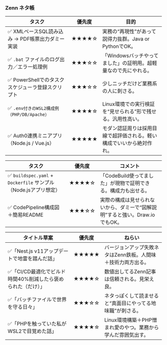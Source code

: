 ### Zenn ネタ帳

| タスク                               | 優先度   | 目的                                   |
| --------------------------------- | ----- | ------------------------------------ |
| ✅ XMLベースSQL読み込み → PDF帳票出力ダミー実装    | ★★★★☆ | 実務の“再現性”があって説得力抜群。Java or PythonでOK。 |
| ✅ `.bat` ファイルのログ出力／エラー処理例         | ★★★☆☆ | 「Windowsバッチやってました」の証明用。超軽量なので先にやれる。  |
| ✅ PowerShellでのタスクスケジューラ登録スクリプト    | ★★★☆☆ | 少しニッチだけど業務系の人に刺さる。                   |
| ✅ `.env付きのWSL2構成例（PHP/DB/Apache）` | ★★★★☆ | Linux環境での実行検証を“見せられる”形で残せる。汎用性高い。    |
| ✅ Auth0連携ミニアプリ（Node.js / Vue.js）  | ★★★★★ | モダン認証周りは採用目線で超評価される。軽い構成でいいから絶対作れ。   |


| タスク                                                  | 優先度   | コメント                                         |
| ---------------------------------------------------- | ----- | -------------------------------------------- |
| ✅ `buildspec.yaml` + `Dockerfile` サンプル（Node.jsアプリ想定） | ★★★★☆ | 「CodeBuild使ってました」が現物で証明できる。構成力も出せる。          |
| ✅ CodePipeline構成図＋簡易README                           | ★★★☆☆ | 実際の構成は見せられないから、ダミーで“図解説明”すると強い。Draw\.ioでもOK。 |


| タイトル草案                             | 優先度   | ねらい                                |
| ---------------------------------- | ----- | ---------------------------------- |
| ✅「Nest.js v11アップデートで地雷を踏んだ話」       | ★★★★★ | バージョンアップ失敗ネタはZenn鉄板。人間味＋技術力両方出る。   |
| ✅「CI/CD最適化でビルド時間40%削減したら褒められた（だけ）」 | ★★★★☆ | 数値出してるZenn記事は信頼される。見栄え良。           |
| ✅「バッチファイルで世界を守る日々」                 | ★★★☆☆ | ネタっぽくして読ませると“真面目にやってる地味職”が刺さる。     |
| ✅「PHPを触っていた私がWSL2で目覚めた話」           | ★★★★☆ | Linux環境構築＋PHP憎まれ愛のやつ。業務から学んだ雰囲気出す。 |
